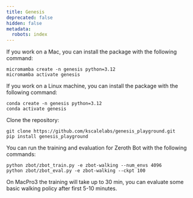```yaml
---
title: Genesis
deprecated: false
hidden: false
metadata:
  robots: index
---
```

If you work on a Mac, you can install the package with the following command:

```shell Shell
micromamba create -n genesis python=3.12
micromamba activate genesis

```

If you work on a Linux machine, you can install the package with the following command:

```shell
conda create -n genesis python=3.12
conda activate genesis
```

Clone the repository:

```shell
git clone https://github.com/kscalelabs/genesis_playground.git
pip install genesis_playground
```

You can run the training and evaluation for Zeroth Bot with the following commands:

```shell
python zbot/zbot_train.py -e zbot-walking --num_envs 4096
python zbot/zbot_eval.py -e zbot-walking --ckpt 100
```

On MacPro3 the training will take up to 30 min, you can evaluate some basic walking policy after first 5-10 minutes.